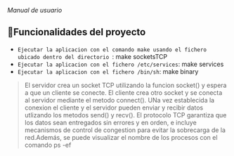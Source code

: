 <em> Manual de usuario </em>

## :hammer:Funcionalidades del proyecto

- `Ejecutar la aplicacion con el comando make usando el fichero ubicado dentro del directorio `: make socketsTCP 
- `Ejecutar la aplicacion con el fichero /etc/services`: make services 
- `Ejecutar la aplicacion con el fichero /bin/sh`: make binary 

<blockquote><p>  El servidor crea un socket TCP utilizando la funcion socket() y espera a que un cliente se conecte. El cliente crea otro socket y se conecta al servidor mediante el metodo connect(). UNa vez establecida la conexion el cliente y el servidor pueden enviar y recibir datos utlizando los metodos send() y recv(). El protocolo TCP garantiza que los datos sean entregados sin errores y en orden, e incluye mecanismos de control de congestion para evitar la sobrecarga de la red.Además, se puede visualizar el nombre de los procesos con el comando ps -ef    </p></blockquote>






